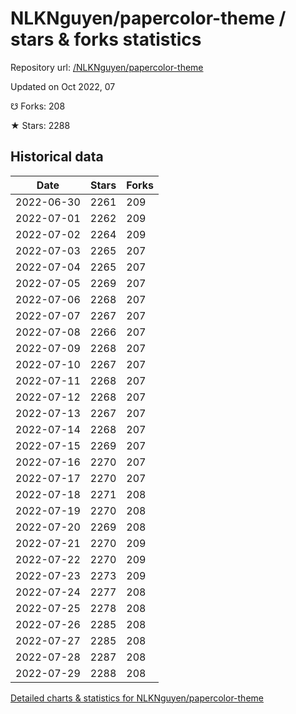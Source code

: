 # NLKNguyen/papercolor-theme / stars & forks statistics

Repository url: [/NLKNguyen/papercolor-theme](https://github.com/NLKNguyen/papercolor-theme)

Updated on Oct 2022, 07

☋ Forks: 208

★ Stars: 2288

## Historical data
| Date | Stars | Forks |
|------|-------|-------|
| 2022-06-30 | 2261 | 209 | 
| 2022-07-01 | 2262 | 209 | 
| 2022-07-02 | 2264 | 209 | 
| 2022-07-03 | 2265 | 207 | 
| 2022-07-04 | 2265 | 207 | 
| 2022-07-05 | 2269 | 207 | 
| 2022-07-06 | 2268 | 207 | 
| 2022-07-07 | 2267 | 207 | 
| 2022-07-08 | 2266 | 207 | 
| 2022-07-09 | 2268 | 207 | 
| 2022-07-10 | 2267 | 207 | 
| 2022-07-11 | 2268 | 207 | 
| 2022-07-12 | 2268 | 207 | 
| 2022-07-13 | 2267 | 207 | 
| 2022-07-14 | 2268 | 207 | 
| 2022-07-15 | 2269 | 207 | 
| 2022-07-16 | 2270 | 207 | 
| 2022-07-17 | 2270 | 207 | 
| 2022-07-18 | 2271 | 208 | 
| 2022-07-19 | 2270 | 208 | 
| 2022-07-20 | 2269 | 208 | 
| 2022-07-21 | 2270 | 209 | 
| 2022-07-22 | 2270 | 209 | 
| 2022-07-23 | 2273 | 209 | 
| 2022-07-24 | 2277 | 208 | 
| 2022-07-25 | 2278 | 208 | 
| 2022-07-26 | 2285 | 208 | 
| 2022-07-27 | 2285 | 208 | 
| 2022-07-28 | 2287 | 208 | 
| 2022-07-29 | 2288 | 208 | 


[Detailed charts & statistics for NLKNguyen/papercolor-theme](https://reviewgithub.com/rep/NLKNguyen/papercolor-theme)
